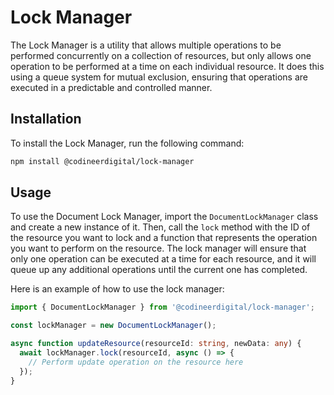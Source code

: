 # Lock Manager

The Lock Manager is a utility that allows multiple operations to be performed concurrently on a collection of resources, but only allows one operation to be performed at a time on each individual resource. It does this using a queue system for mutual exclusion, ensuring that operations are executed in a predictable and controlled manner.

## Installation

To install the Lock Manager, run the following command:

```bash
npm install @codineerdigital/lock-manager
```

## Usage
To use the Document Lock Manager, import the `DocumentLockManager` class and create a new instance of it. Then, call the `lock` method with the ID of the resource you want to lock and a function that represents the operation you want to perform on the resource. The lock manager will ensure that only one operation can be executed at a time for each resource, and it will queue up any additional operations until the current one has completed.

Here is an example of how to use the lock manager:
```typescript
import { DocumentLockManager } from '@codineerdigital/lock-manager';

const lockManager = new DocumentLockManager();

async function updateResource(resourceId: string, newData: any) {
  await lockManager.lock(resourceId, async () => {
    // Perform update operation on the resource here
  });
}
```
